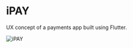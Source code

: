 # iPAY

UX concept of a payments app built using Flutter.


![iPAY](https://user-images.githubusercontent.com/72657275/141304788-02c9de11-081f-4b0d-bc2c-d9f615ca4017.png)
